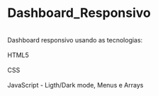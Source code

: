 # Dashboard_Responsivo
 <br>Dashboard responsivo usando as tecnologias:</br>
 <br>HTML5</br>
 <br>CSS</br>
 <br>JavaScript - Ligth/Dark mode, Menus e Arrays</br>
